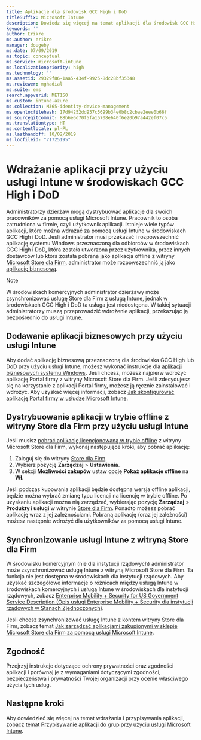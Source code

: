 ```yaml
---
title: Aplikacje dla środowisk GCC High i DoD
titleSuffix: Microsoft Intune
description: Dowiedz się więcej na temat aplikacji dla środowisk GCC High i DoD korzystających z usługi Microsoft Intune.
keywords: ''
author: Erikre
ms.author: erikre
manager: dougeby
ms.date: 07/09/2019
ms.topic: conceptual
ms.service: microsoft-intune
ms.localizationpriority: high
ms.technology: ''
ms.assetid: 29329f86-1aa5-434f-9925-8dc28bf35348
ms.reviewer: mghadial
ms.suite: ems
search.appverid: MET150
ms.custom: intune-azure
ms.collection: M365-identity-device-management
ms.openlocfilehash: 17d94252dd957c5699b34e0b8c2cbae2eee0b66f
ms.sourcegitcommit: 88b6e6d70f5fa15708e640f6e20b97a442ef07c5
ms.translationtype: HT
ms.contentlocale: pl-PL
ms.lasthandoff: 10/02/2019
ms.locfileid: "71725195"
---
```

# <a name="deploying-apps-using-intune-on-the-gcc-high-and-dod-environments"></a>Wdrażanie aplikacji przy użyciu usługi Intune w środowiskach GCC High i DoD 

Administratorzy dzierżaw mogą dystrybuować aplikacje dla swoich pracowników za pomocą usługi Microsoft Intune. Pracownik to osoba zatrudniona w firmie, czyli użytkownik aplikacji. Istnieje wiele typów aplikacji, które można wdrażać za pomocą usługi Intune w środowiskach GCC High i DoD. Jeśli administrator musi przekazać i rozpowszechnić aplikację systemu Windows przeznaczoną dla odbiorców w środowiskach GCC High i DoD, która została utworzona przez użytkownika, przez innych dostawców lub która została pobrana jako aplikacja offline z witryny [Microsoft Store dla Firm](https://businessstore.microsoft.com/store), administrator może rozpowszechnić ją jako [aplikację biznesową](apps-add.md#app-types-in-microsoft-intune).  

> [!NOTE]
> W środowiskach komercyjnych administrator dzierżawy może zsynchronizować usługę Store dla Firm z usługą Intune, jednak w środowiskach GCC High i DoD ta usługa jest niedostępna. W takiej sytuacji administratorzy muszą przeprowadzić wdrożenie aplikacji, przekazując ją bezpośrednio do usługi Intune.  

## <a name="add-line-of-business-apps-using-intune"></a>Dodawanie aplikacji biznesowych przy użyciu usługi Intune 

Aby dodać aplikację biznesową przeznaczoną dla środowiska GCC High lub DoD przy użyciu usługi Intune, możesz wykonać instrukcje dla [aplikacji biznesowych systemu Windows](lob-apps-windows.md). Jeśli chcesz, możesz najpierw wdrożyć aplikację Portal firmy z witryny Microsoft Store dla Firm. Jeśli zdecydujesz się na korzystanie z aplikacji Portal firmy, możesz ją ręcznie zainstalować i wdrożyć. Aby uzyskać więcej informacji, zobacz [Jak skonfigurować aplikację Portal firmy w usłudze Microsoft Intune](company-portal-app.md). 

## <a name="distribute-offline-apps-from-the-store-for-business-using-intune"></a>Dystrybuowanie aplikacji w trybie offline z witryny Store dla Firm przy użyciu usługi Intune  

Jeśli musisz [pobrać aplikację licencjonowaną w trybie offline](https://docs.microsoft.com/microsoft-store/distribute-offline-apps#download-an-offline-licensed-app) z witryny Microsoft Store dla Firm, wykonaj następujące kroki, aby pobrać aplikację: 

1. Zaloguj się do witryny [Store dla Firm](https://businessstore.microsoft.com/).
2. Wybierz pozycję **Zarządzaj** > **Ustawienia**.
3. W sekcji **Możliwości zakupów** ustaw opcję **Pokaż aplikacje offline** na **Wł.**

Jeśli podczas kupowania aplikacji będzie dostępna wersja offline aplikacji, będzie można wybrać zmianę typu licencji na licencję w trybie offline. Po uzyskaniu aplikacji można nią zarządzać, wybierając pozycję **Zarządzaj** > **Produkty i usługi** w witrynie [Store dla Firm](https://businessstore.microsoft.com/). Ponadto możesz pobrać aplikację wraz z jej zależnościami. Pobraną aplikację (oraz jej zależności) możesz następnie wdrożyć dla użytkowników za pomocą usługi Intune.  

## <a name="syncing-intune-to-the-store-for-business"></a>Synchronizowanie usługi Intune z witryną Store dla Firm 

W środowisku komercyjnym (nie dla instytucji rządowych) administrator może zsynchronizować usługę Intune z witryną Microsoft Store dla Firm. Ta funkcja nie jest dostępna w środowiskach dla instytucji rządowych. Aby uzyskać szczegółowe informacje o różnicach między usługą Intune w środowiskach komercyjnych i usługą Intune w środowiskach dla instytucji rządowych, zobacz [Enterprise Mobility + Security for US Government Service Description (Opis usługi Enterprise Mobility + Security dla instytucji rządowych w Stanach Zjednoczonych)](https://docs.microsoft.com/enterprise-mobility-security/solutions/ems-govt-service-description).  

Jeśli chcesz zsynchronizować usługę Intune z kontem witryny Store dla Firm, zobacz temat [Jak zarządzać aplikacjami zakupionymi w sklepie Microsoft Store dla Firm za pomocą usługi Microsoft Intune](windows-store-for-business.md).  

## <a name="compliance"></a>Zgodność 

Przejrzyj instrukcje dotyczące ochrony prywatności oraz zgodności aplikacji i porównaj je z wymaganiami dotyczącymi zgodności, bezpieczeństwa i prywatności Twojej organizacji przy ocenie właściwego użycia tych usług.   

## <a name="next-steps"></a>Następne kroki

Aby dowiedzieć się więcej na temat wdrażania i przypisywania aplikacji, zobacz temat [Przypisywanie aplikacji do grup przy użyciu usługi Microsoft Intune](apps-deploy.md).

 
